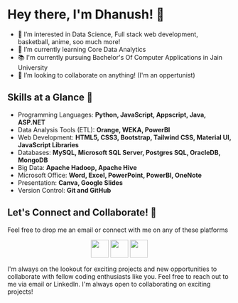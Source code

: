 # Hey there, I'm Dhanush! 👋
- 👀 I’m interested in Data Science, Full stack web development, basketball, anime, soo much more!
- 🌱 I’m currently learning Core Data Analytics
- 📚 I'm currently pursuing Bachelor's Of Computer Applications in Jain University
- 💞️ I’m looking to collaborate on anything! (I'm an oppertunist)

## Skills at a Glance 🚀

- Programming Languages: **Python, JavaScript, Appscript, Java, ASP.NET**
- Data Analysis Tools (ETL): **Orange, WEKA, PowerBI**
- Web Development: **HTML5, CSS3, Bootstrap, Tailwind CSS, Material UI, JavaScript Libraries**
- Databases: **MySQL, Microsoft SQL Server, Postgres SQL, OracleDB, MongoDB**
- Big Data: **Apache Hadoop, Apache Hive**
- Microsoft Office: **Word, Excel, PowerPoint, PowerBI, OneNote**
- Presentation: **Canva, Google Slides**
- Version Control: **Git and GitHub**

## Let's Connect and Collaborate! 🤝

Feel free to drop me an email or connect with me on any of these platforms


<div align="center">
    <a href="mailto:saidhanushv@gmail.com"><img src="https://user-images.githubusercontent.com/67560900/142841436-2ec3fd04-8b20-45c3-b8e0-582b0f92641b.png" width="40"></a>      <a href="https://www.linkedin.com/in/saidhanushv/"><img src="https://cdn2.iconfinder.com/data/icons/social-media-2285/512/1_Linkedin_unofficial_colored_svg-128.png" width="40"></a>
  <a href="https://twitter.com/saidhanushv"><img src="https://cdn2.iconfinder.com/data/icons/social-media-2285/512/1_Twitter3_colored_svg-128.png" width="40"></a>
</div>

I'm always on the lookout for exciting projects and new opportunities to collaborate with fellow coding enthusiasts like you.
Feel free to reach out to me via email or LinkedIn. I'm always open to collaborating on exciting projects!



<!---
saidhanushv/saidhanushv is a ✨ special ✨ repository because its `README.md` (this file) appears on your GitHub profile.
You can click the Preview link to take a look at your changes.
--->
